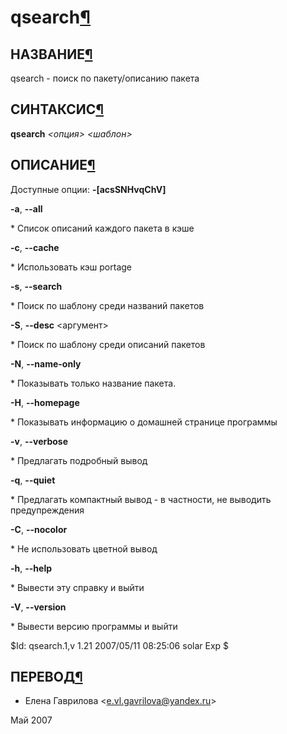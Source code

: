 # qsearch[¶](#qsearch)

## НАЗВАНИЕ[¶](#НАЗВАНИЕ)
qsearch - поиск по пакету/описанию пакета 

## СИНТАКСИС[¶](#СИНТАКСИС)

**qsearch** _<опция\> <шаблон\>_

## ОПИСАНИЕ[¶](#ОПИСАНИЕ)

Доступные опции: **-\[acsSNHvqChV\]**

**-a**, **--all**

\* Список описаний каждого пакета в кэше

**-c**, **--cache**

\* Использовать кэш portage

**-s**, **--search**

\* Поиск по шаблону среди названий пакетов

**-S**, **--desc** <аргумент\>

\* Поиск по шаблону среди описаний пакетов

**-N**, **--name-only**

\* Показывать только название пакета.

**-H**, **--homepage**

\* Показывать информацию о домашней странице программы

**-v**, **--verbose**

\* Предлагать подробный вывод

**-q**, **--quiet**

\* Предлагать компактный вывод - в частности, не выводить предупреждения

**-C**, **--nocolor**

\* Не использовать цветной вывод

**-h**, **--help**

\* Вывести эту справку и выйти

**-V**, **--version**

\* Вывести версию программы и выйти

$Id: qsearch.1,v 1.21 2007/05/11 08:25:06 solar Exp $

## ПЕРЕВОД[¶](#ПЕРЕВОД)

* Елена Гаврилова <[e.vl.gavrilova@yandex.ru](mailto:e.vl.gavrilova@yandex.ru)\>

  
Май 2007
